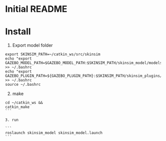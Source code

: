 # Initial README

# Install

1. Export model folder
```
export SKINSIM_PATH=~/catkin_ws/src/skinsim
echo "export GAZEBO_MODEL_PATH=$GAZEBO_MODEL_PATH:$SKINSIM_PATH/skinsim_model/models" >> ~/.bashrc
echo "export GAZEBO_PLUGIN_PATH=${GAZEBO_PLUGIN_PATH}:$SKINSIM_PATH/skinsim_plugins/build" >> ~/.bashrc
source ~/.bashrc
```

2. make

````
cd ~/catkin_ws &&
catkin_make
```

3. run

```
roslaunch skinsim_model skinsim_model.launch
```